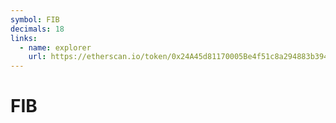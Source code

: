 ```yaml
---
symbol: FIB
decimals: 18
links:
  - name: explorer
    url: https://etherscan.io/token/0x24A45d81170005Be4f51c8a294883b394BD83412
---
```


# FIB

